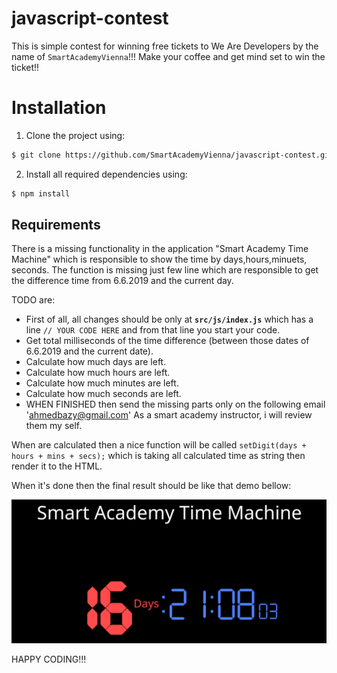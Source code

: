 # javascript-contest

This is simple contest for winning free tickets to We Are Developers by the name of `SmartAcademyVienna`!!! Make your coffee and get mind set to win the ticket!!

# Installation

1. Clone the project using:

```bash
$ git clone https://github.com/SmartAcademyVienna/javascript-contest.git
```

2. Install all required dependencies using:

```bash
$ npm install
```

## Requirements

There is a missing functionality in the application "Smart Academy Time Machine" which is responsible to show the time by days,hours,minuets, seconds. The function is missing just few line which are responsible to get the difference time from 6.6.2019 and the current day.

TODO are:

- First of all, all changes should be only at **`src/js/index.js`** which has a line `// YOUR CODE HERE` and from that line you start your code.
- Get total milliseconds of the time difference (between those dates of 6.6.2019 and the current date).
- Calculate how much days are left.
- Calculate how much hours are left.
- Calculate how much minutes are left.
- Calculate how much seconds are left.
- WHEN FINISHED then send the missing parts only on the following email 'ahmedbazy@gmail.com' As a smart academy instructor, i will review them my self.

When are calculated then a nice function will be called `setDigit(days + hours + mins + secs);` which is taking all calculated time as string then render it to the HTML.

When it's done then the final result should be like that demo bellow:

![demo](./src/assets/demo.gif)

HAPPY CODING!!!

